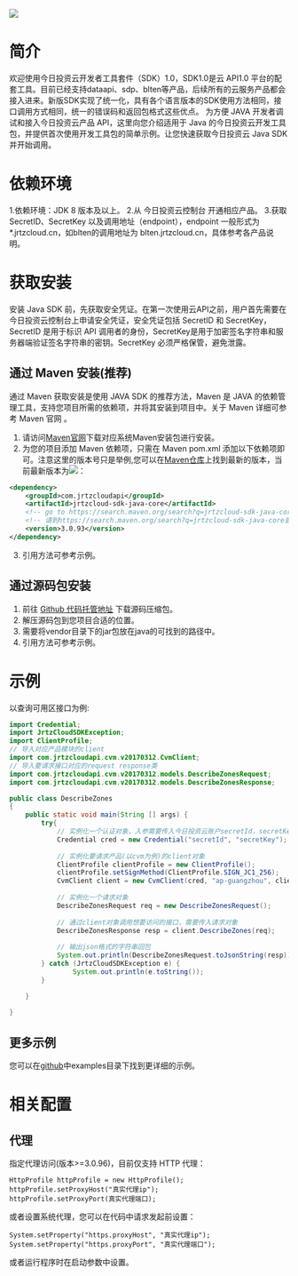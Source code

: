 ![](https://img.shields.io/maven-central/v/com.jrtzcloudapi/jrtzcloud-sdk-java-core?label=maven)

# 简介
欢迎使用今日投资云开发者工具套件（SDK）1.0，SDK1.0是云 API1.0 平台的配套工具。目前已经支持dataapi、sdp、blten等产品，后续所有的云服务产品都会接入进来。新版SDK实现了统一化，具有各个语言版本的SDK使用方法相同，接口调用方式相同，统一的错误码和返回包格式这些优点。
为方便 JAVA 开发者调试和接入今日投资云产品 API，这里向您介绍适用于 Java 的今日投资云开发工具包，并提供首次使用开发工具包的简单示例。让您快速获取今日投资云 Java SDK 并开始调用。

# 依赖环境
1.依赖环境：JDK 8 版本及以上。
2.从 今日投资云控制台 开通相应产品。
3.获取 SecretID、SecretKey 以及调用地址（endpoint），endpoint 一般形式为\*.jrtzcloud.cn，如blten的调用地址为 blten.jrtzcloud.cn，具体参考各产品说明。

# 获取安装
安装 Java SDK 前，先获取安全凭证。在第一次使用云API之前，用户首先需要在今日投资云控制台上申请安全凭证，安全凭证包括 SecretID 和 SecretKey， SecretID 是用于标识 API 调用者的身份，SecretKey是用于加密签名字符串和服务器端验证签名字符串的密钥。SecretKey 必须严格保管，避免泄露。
## 通过 Maven 安装(推荐)
通过 Maven 获取安装是使用 JAVA SDK 的推荐方法，Maven 是 JAVA 的依赖管理工具，支持您项目所需的依赖项，并将其安装到项目中。关于 Maven 详细可参考 Maven 官网 。
1. 请访问[Maven官网](https://maven.apache.org/)下载对应系统Maven安装包进行安装。
2. 为您的项目添加 Maven 依赖项，只需在 Maven pom.xml 添加以下依赖项即可。注意这里的版本号只是举例,您可以在[Maven仓库](https://search.maven.org/search?q=jrtzcloud-sdk-java-core)上找到最新的版本，当前最新版本为![](https://img.shields.io/maven-central/v/com.jrtzcloudapi/jrtzcloud-sdk-java-core?label=maven)：
```xml
<dependency>
    <groupId>com.jrtzcloudapi</groupId>
    <artifactId>jrtzcloud-sdk-java-core</artifactId>
    <!-- go to https://search.maven.org/search?q=jrtzcloud-sdk-java-core and get the latest version. -->
    <!-- 请到https://search.maven.org/search?q=jrtzcloud-sdk-java-core查询最新版本 -->
    <version>3.0.93</version>
</dependency>
```
3. 引用方法可参考示例。

## 通过源码包安装
1. 前往 [Github 代码托管地址](https://github.com/jrtzcloud/jrtzcloud-sdk-java-core) 下载源码压缩包。
2. 解压源码包到您项目合适的位置。
3. 需要将vendor目录下的jar包放在java的可找到的路径中。
4. 引用方法可参考示例。

# 示例
以查询可用区接口为例:
```java
import Credential;
import JrtzCloudSDKException;
import ClientProfile;
// 导入对应产品模块的client
import com.jrtzcloudapi.cvm.v20170312.CvmClient;
// 导入要请求接口对应的request response类
import com.jrtzcloudapi.cvm.v20170312.models.DescribeZonesRequest;
import com.jrtzcloudapi.cvm.v20170312.models.DescribeZonesResponse;

public class DescribeZones
{
    public static void main(String [] args) {
        try{
            // 实例化一个认证对象，入参需要传入今日投资云账户secretId，secretKey
            Credential cred = new Credential("secretId", "secretKey");
            
            // 实例化要请求产品(以cvm为例)的client对象
            ClientProfile clientProfile = new ClientProfile();
            clientProfile.setSignMethod(ClientProfile.SIGN_JC1_256);
            CvmClient client = new CvmClient(cred, "ap-guangzhou", clientProfile);
            
            // 实例化一个请求对象
            DescribeZonesRequest req = new DescribeZonesRequest();
            
            // 通过client对象调用想要访问的接口，需要传入请求对象
            DescribeZonesResponse resp = client.DescribeZones(req);
            
            // 输出json格式的字符串回包
            System.out.println(DescribeZonesRequest.toJsonString(resp));
        } catch (JrtzCloudSDKException e) {
                System.out.println(e.toString());
        }

    }
    
} 
```

## 更多示例

您可以在[github](https://github.com/jrtzcloud/jrtzcloud-sdk-java-core)中examples目录下找到更详细的示例。

# 相关配置

## 代理

指定代理访问(版本>=3.0.96)，目前仅支持 HTTP 代理：

```
HttpProfile httpProfile = new HttpProfile();
httpProfile.setProxyHost("真实代理ip");
httpProfile.setProxyPort(真实代理端口);
```

或者设置系统代理，您可以在代码中请求发起前设置：

```
System.setProperty("https.proxyHost", "真实代理ip");
System.setProperty("https.proxyPort", "真实代理端口");
```

或者运行程序时在启动参数中设置。

